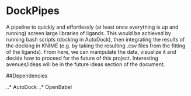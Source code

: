 # DockPipes

A pipeline to quickly and effortlessly (at least once everything is up and running) screen large libraries of ligands. This would be achieved by running bash scripts (docking in AutoDock), then integrating the results of the docking in KNIME (e.g. by taking the resulting .csv files from the fitting of the ligands). From here, we can manipulate the data, visualize it and decide how to proceed for the future of this project. Interesting avenues/ideas will be in the future ideas section of the document.

##Dependencies

..* AutoDock 
..* OpenBabel
